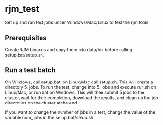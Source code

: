 # rjm_test
Set up and run test jobs under Windows/Mac/Linux to test the rjm tools

## Prerequisites
Create RJM binaries and copy them into data/bin before calling setup.bat/setup.sh.

## Run a test batch
On Windows, call setup.bat, on Linux/Mac call setup.sh. This will create a directory 5_jobs. To run the test, change into 5_jobs and execute run.sh on Linux/Mac, or run.bat on Windows. This will then submit 5 jobs to the cluster, wait for their completion, download the results, and clean up the job directories on the cluster at the end.

If you want to change the number of jobs in a test, change the value of the variable num_jobs in the setup.bat/setup.sh.
